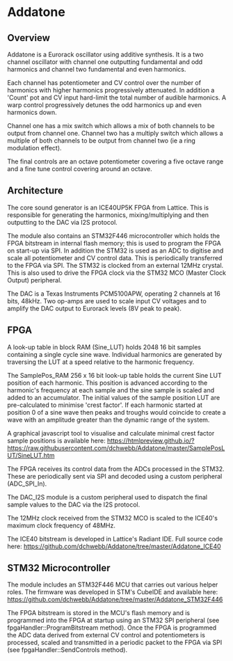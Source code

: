 # Addatone
Overview
--------

Addatone is a Eurorack oscillator using additive synthesis. It is a two channel oscillator with channel one outputting fundamental and odd harmonics and channel two fundamental and even harmonics.

Each channel has potentiometer and CV control over the number of harmonics with higher harmonics progressively attenuated. In addition a 'Count' pot and CV input hard-limit the total number of audible harmonics. A warp control progressively detunes the odd harmonics up and even harmonics down.

Channel one has a mix switch which allows a mix of both channels to be output from channel one. Channel two has a multiply switch which allows a multiple of both channels to be output from channel two (ie a ring modulation effect).

The final controls are an octave potentiometer covering a five octave range and a fine tune control covering around an octave.

Architecture
------------

The core sound generator is an ICE40UP5K FPGA from Lattice. This is responsible for generating the harmonics, mixing/multiplying and then outputting to the DAC via I2S protocol.

The module also contains an STM32F446 microcontroller which holds the FPGA bitstream in internal flash memory; this is used to program the FPGA on start-up via SPI. In addition the STM32 is used as an ADC to digitise and scale all potentiometer and CV control data. This is periodically transferred to the FPGA via SPI. The STM32 is clocked from an external 12MHz crystal. This is also used to drive the FPGA clock via the STM32 MCO (Master Clock Output) peripheral.

The DAC is a Texas Instruments PCM5100APW, operating 2 channels at 16 bits, 48kHz. Two op-amps are used to scale input CV voltages and to amplify the DAC output to Eurorack levels (8V peak to peak).

FPGA
----

A look-up table in block RAM (Sine_LUT) holds 2048 16 bit samples containing a single cycle sine wave. Individual harmonics are generated by traversing the LUT at a speed relative to the harmonic frequency.

The SamplePos_RAM 256 x 16 bit look-up table holds the current Sine LUT position of each harmonic. This position is advanced according to the harmonic's frequency at each sample and the sine sample is scaled and added to an accumulator. The initial values of the sample position LUT are pre-calculated to minimise 'crest factor'. If each harmonic started at position 0 of a sine wave then peaks and troughs would coincide to create a wave with an amplitude greater than the dynamic range of the system.

A graphical javascript tool to visualise and calculate minimal crest factor sample positions is available here:
https://htmlpreview.github.io/?https://raw.githubusercontent.com/dchwebb/Addatone/master/SamplePosLUT/SineLUT.htm

The FPGA receives its control data from the ADCs processed in the STM32. These are periodically sent via SPI and decoded using a custom peripheral (ADC_SPI_In).

The DAC_I2S module is a custom peripheral used to dispatch the final sample values to the DAC via the I2S protocol.

The 12MHz clock received from the STM32 MCO is scaled to the ICE40's maximum clock frequency of 48MHz.

The ICE40 bitstream is developed in Lattice's Radiant IDE. Full source code here: https://github.com/dchwebb/Addatone/tree/master/Addatone_ICE40

STM32 Microcontroller
---------------------

The module includes an STM32F446 MCU that carries out various helper roles. The firmware was developed in STM's CubeIDE and available here: https://github.com/dchwebb/Addatone/tree/master/Addatone_STM32F446

The FPGA bitstream is stored in the MCU's flash memory and is programmed into the FPGA at startup using an STM32 SPI peripheral (see fpgaHandler::ProgramBitstream method). Once the FPGA is programmed the ADC data derived from external CV control and potentiometers is processed, scaled and transmitted in a periodic packet to the FPGA via SPI (see fpgaHandler::SendControls method).
